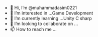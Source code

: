 - 👋 Hi, I’m @muhammadasim0221
- 👀 I’m interested in ...Game Development
- 🌱 I’m currently learning ...Unity C sharp
- 💞️ I’m looking to collaborate on ...
- 📫 How to reach me ...

<!---
muhammadasim0221/muhammadasim0221 is a ✨ special ✨ repository because its `README.md` (this file) appears on your GitHub profile.
You can click the Preview link to take a look at your changes.
--->
